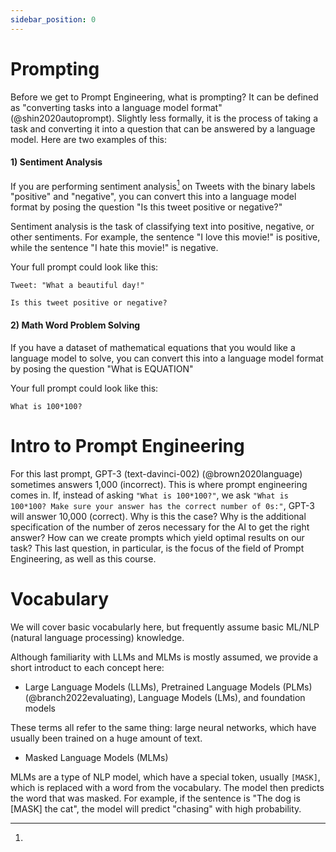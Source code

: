 ```yaml
---
sidebar_position: 0
---
```

# Prompting

Before we get to Prompt Engineering, what is prompting? It can be defined as 
"converting tasks into a language model format"(@shin2020autoprompt). Slightly less
formally, it is the process of taking a task and converting it into a question that
can be answered by a language model. Here are two examples of this:

#### 1) Sentiment Analysis

If you are performing sentiment analysis[^1] on Tweets with the binary labels "positive" and "negative",
you can convert this into a language model format by posing the question "Is this tweet positive or negative?"

[^1]: 
Sentiment analysis is the task of classifying text into positive, negative, or other sentiments. 
For example, the sentence "I love this movie!" is positive, while the sentence "I hate this movie!" is negative.

Your full prompt could look like this:

```
Tweet: "What a beautiful day!"

Is this tweet positive or negative?
```

#### 2) Math Word Problem Solving

If you have a dataset of mathematical equations that you would like a language model to solve,
you can convert this into a language model format by posing the question "What is EQUATION"

Your full prompt could look like this:

```
What is 100*100?
```

# Intro to Prompt Engineering

For this last prompt, GPT-3 (text-davinci-002) (@brown2020language) sometimes answers 1,000 (incorrect). This is where
prompt engineering comes in. If, instead of asking `"What is 100*100?"`, we ask 
`"What is 100*100? Make sure your answer has the correct number of 0s:"`, GPT-3 will
answer 10,000 (correct). Why is this the case? Why is the additional specification 
of the number of zeros necessary for the AI to get the right answer? How can we create
prompts which yield optimal results on our task? This last question, in particular,
is the focus of the field of Prompt Engineering, as well as this course.

# Vocabulary 

We will cover basic vocabularly here, but frequently assume basic ML/NLP (natural language processing) knowledge. 

Although familiarity with LLMs and MLMs is mostly assumed,
we provide a short introduct to each concept here:

- Large Language Models (LLMs), Pretrained Language Models (PLMs)(@branch2022evaluating), Language Models (LMs), and foundation models

These terms all refer to the same thing: large neural networks, which have usually been trained 
on a huge amount of text.

- Masked Language Models (MLMs)

MLMs are a type of NLP model, which have a special token, usually `[MASK]`, which is
replaced with a word from the vocabulary. The model then predicts the word that
was masked. For example, if the sentence is "The dog is [MASK] the cat", the model
will predict "chasing" with high probability.

